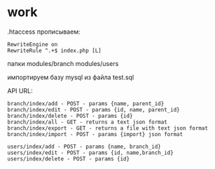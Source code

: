 # work

.htaccess прописываем:
```
RewriteEngine on
RewriteRule ^.+$ index.php [L]
```

папки
modules/branch
modules/users

импортируем базу mysql из файла test.sql

API URL:
```
branch/index/add - POST - params {name, parent_id}
branch/index/edit - POST - params {id, name, parent_id}
branch/index/delete - POST - params {id}
branch/index/all - GET - returns a text json format
branch/index/export - GET - returns a file with text json format
branch/index/import - POST - params {import} json format 

users/index/add - POST - params {name, branch_id}
users/index/edit - POST - params {id, name,branch_id}
users/index/delete - POST - params {id}
```
